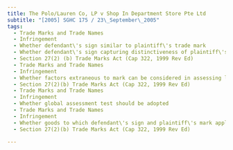 ```yaml
---
title: The Polo/Lauren Co, LP v Shop In Department Store Pte Ltd 
subtitle: "[2005] SGHC 175 / 23\_September\_2005"
tags:
  - Trade Marks and Trade Names
  - Infringement
  - Whether defendant\'s sign similar to plaintiff\'s trade mark
  - Whether defendant\'s sign capturing distinctiveness of plaintiff\'s trade mark
  - Section 27(2) (b) Trade Marks Act (Cap 322, 1999 Rev Ed)
  - Trade Marks and Trade Names
  - Infringement
  - Whether factors extraneous to mark can be considered in assessing likelihood of confusion
  - Section 27(2)(b) Trade Marks Act (Cap 322, 1999 Rev Ed)
  - Trade Marks and Trade Names
  - Infringement
  - Whether global assessment test should be adopted
  - Trade Marks and Trade Names
  - Infringement
  - Whether goods to which defendant\'s sign and plaintiff\'s mark applying similar
  - Section 27(2)(b) Trade Marks Act (Cap 322, 1999 Rev Ed)

---
```


